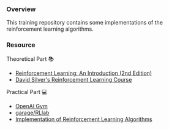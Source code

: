 ### Overview
This training repository contains some implementations of the reinforcement learning algorithms.

### Resource
Theoretical Part 📚
+ [Reinforcement Learning: An Introduction (2nd Edition)](http://incompleteideas.net/book/RLbook2018.pdf)
+ [David Silver's Reinforcement Learning Course](http://www0.cs.ucl.ac.uk/staff/d.silver/web/Teaching.html)

Practical Part 💻
+ [OpenAI Gym](http://gym.openai.com/)
+ [garage/RLlab](https://github.com/rlworkgroup/garage)
+ [Implementation of Reinforcement Learning Algorithms](https://github.com/dennybritz/reinforcement-learning)